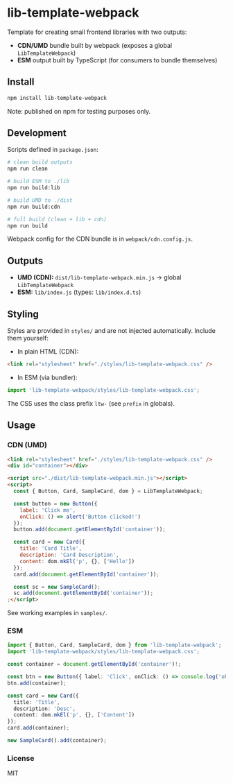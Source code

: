 # lib-template-webpack

Template for creating small frontend libraries with two outputs:
- **CDN/UMD** bundle built by webpack (exposes a global `LibTemplateWebpack`)
- **ESM** output built by TypeScript (for consumers to bundle themselves)


## Install

```bash
npm install lib-template-webpack
```

Note: published on npm for testing purposes only.


## Development

Scripts defined in `package.json`:

```bash
# clean build outputs
npm run clean

# build ESM to ./lib
npm run build:lib

# build UMD to ./dist
npm run build:cdn

# full build (clean + lib + cdn)
npm run build
```

Webpack config for the CDN bundle is in `webpack/cdn.config.js`.


## Outputs

- **UMD (CDN):** `dist/lib-template-webpack.min.js` → global `LibTemplateWebpack`
- **ESM:** `lib/index.js` (types: `lib/index.d.ts`)


## Styling

Styles are provided in `styles/` and are not injected automatically. Include them yourself:

- In plain HTML (CDN):
```html
<link rel="stylesheet" href="./styles/lib-template-webpack.css" />
```

- In ESM (via bundler):
```ts
import 'lib-template-webpack/styles/lib-template-webpack.css';
```

The CSS uses the class prefix `ltw-` (see `prefix` in globals).

## Usage

### CDN (UMD)

```html
<link rel="stylesheet" href="./styles/lib-template-webpack.css" />
<div id="container"></div>

<script src="./dist/lib-template-webpack.min.js"></script>
<script>
  const { Button, Card, SampleCard, dom } = LibTemplateWebpack;

  const button = new Button({
    label: 'Click me',
    onClick: () => alert('Button clicked!')
  });
  button.add(document.getElementById('container'));

  const card = new Card({
    title: 'Card Title',
    description: 'Card Description',
    content: dom.mkEl('p', {}, ['Hello'])
  });
  card.add(document.getElementById('container'));

  const sc = new SampleCard();
  sc.add(document.getElementById('container'));
;</script>
```

See working examples in `samples/`.


### ESM

```ts
import { Button, Card, SampleCard, dom } from 'lib-template-webpack';
import 'lib-template-webpack/styles/lib-template-webpack.css';

const container = document.getElementById('container')!;

const btn = new Button({ label: 'Click', onClick: () => console.log('ok') });
btn.add(container);

const card = new Card({
  title: 'Title',
  description: 'Desc',
  content: dom.mkEl('p', {}, ['Content'])
});
card.add(container);

new SampleCard().add(container);
```


### License

MIT
